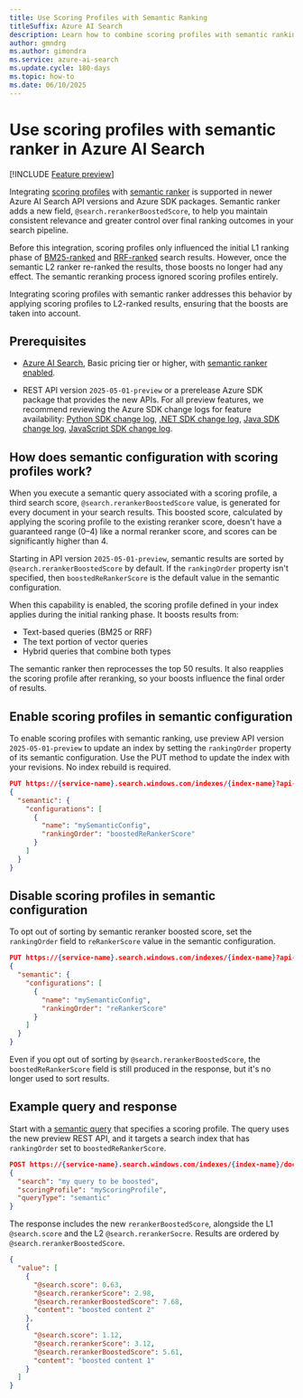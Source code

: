 ```yaml
---
title: Use Scoring Profiles with Semantic Ranking
titleSuffix: Azure AI Search
description: Learn how to combine scoring profiles with semantic ranking in Azure AI Search to optimize final document relevance.
author: gmndrg
ms.author: gimondra
ms.service: azure-ai-search
ms.update.cycle: 180-days
ms.topic: how-to
ms.date: 06/10/2025
---
```


# Use scoring profiles with semantic ranker in Azure AI Search

[!INCLUDE [Feature preview](./includes/previews/preview-generic.md)]

Integrating [scoring profiles](index-add-scoring-profiles.md) with [semantic ranker](semantic-search-overview.md) is supported in newer Azure AI Search API versions and Azure SDK packages. Semantic ranker adds a new field, `@search.rerankerBoostedScore`, to help you maintain consistent relevance and greater control over final ranking outcomes in your search pipeline.

Before this integration, scoring profiles only influenced the initial L1 ranking phase of [BM25-ranked](index-similarity-and-scoring.md) and [RRF-ranked](hybrid-search-ranking.md) search results. However, once the semantic L2 ranker re-ranked the results, those boosts no longer had any effect. The semantic reranking process ignored scoring profiles entirely.

Integrating scoring profiles with semantic ranker addresses this behavior by applying scoring profiles to L2-ranked results, ensuring that the boosts are taken into account.

## Prerequisites

- [Azure AI Search](search-create-service-portal.md), Basic pricing tier or higher, with [semantic ranker enabled](semantic-how-to-enable-disable.md).

- REST API version `2025-05-01-preview` or a prerelease Azure SDK package that provides the new APIs. For all preview features, we recommend reviewing the Azure SDK change logs for feature availability: [Python SDK change log](https://github.com/Azure/azure-sdk-for-python/blob/main/sdk/search/azure-search-documents/CHANGELOG.md), [.NET SDK change log](https://github.com/Azure/azure-sdk-for-net/blob/main/sdk/search/Azure.Search.Documents/CHANGELOG.md), [Java SDK change log](https://github.com/Azure/azure-sdk-for-java/blob/main/sdk/search/azure-search-documents/CHANGELOG.md), [JavaScript SDK change log](https://github.com/Azure/azure-sdk-for-js/blob/main/sdk/search/search-documents/CHANGELOG.md).

## How does semantic configuration with scoring profiles work?

When you execute a semantic query associated with a scoring profile, a third search score, `@search.rerankerBoostedScore` value, is generated for every document in your search results. This boosted score, calculated by applying the scoring profile to the existing reranker score, doesn't have a guaranteed range (0–4) like a normal reranker score, and scores can be significantly higher than 4.

Starting in API version `2025-05-01-preview`, semantic results are sorted by `@search.rerankerBoostedScore` by default. If the `rankingOrder` property isn't specified, then `boostedReRankerScore` is the default value in the semantic configuration.

When this capability is enabled, the scoring profile defined in your index applies during the initial ranking phase.
It boosts results from:

- Text-based queries (BM25 or RRF)
- The text portion of vector queries
- Hybrid queries that combine both types

The semantic ranker then reprocesses the top 50 results. It also reapplies the scoring profile after reranking, so your boosts influence the final order of results.

## Enable scoring profiles in semantic configuration

To enable scoring profiles with semantic ranking, use preview API version `2025-05-01-preview` to update an index by setting the `rankingOrder` property of its semantic configuration. Use the PUT method to update the index with your revisions. No index rebuild is required.

```json
PUT https://{service-name}.search.windows.com/indexes/{index-name}?api-version=2025-05-01-Preview
{
  "semantic": {
    "configurations": [
      {
        "name": "mySemanticConfig",
        "rankingOrder": "boostedReRankerScore"
      }
    ]
  }
}
```

## Disable scoring profiles in semantic configuration

To opt out of sorting by semantic reranker boosted score, set the `rankingOrder` field to `reRankerScore` value in the semantic configuration.

```json
PUT https://{service-name}.search.windows.com/indexes/{index-name}?api-version=2024-05-01-Preview
{
  "semantic": {
    "configurations": [
      {
        "name": "mySemanticConfig",
        "rankingOrder": "reRankerScore"
      }
    ]
  }
}
```

Even if you opt out of sorting by `@search.rerankerBoostedScore`, the `boostedReRankerScore` field is still produced in the response, but it's no longer used to sort results. 

## Example query and response

Start with a [semantic query](semantic-how-to-query-request.md) that specifies a scoring profile. The query uses the new preview REST API, and it targets a search index that has `rankingOrder` set to `boostedReRankerScore`.

```json
POST https://{service-name}.search.windows.com/indexes/{index-name}/docs/search?api-version=2025-05-01-Preview
{
  "search": "my query to be boosted",
  "scoringProfile": "myScoringProfile",
  "queryType": "semantic"
}
```

The response includes the new `rerankerBoostedScore`, alongside the L1 `@search.score` and the L2 `@search.rerankerSocre`. Results are ordered by `@search.rerankerBoostedScore`.

```json
{
  "value": [
    {
      "@search.score": 0.63,
      "@search.rerankerScore": 2.98,
      "@search.rerankerBoostedScore": 7.68,
      "content": "boosted content 2"
    },
    {
      "@search.score": 1.12,
      "@search.rerankerScore": 3.12,
      "@search.rerankerBoostedScore": 5.61,
      "content": "boosted content 1"
    }
  ]
}
```
